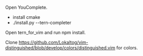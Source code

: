 Open YouComplete.
* install cmake
* ./install.py --tern-completer

Open tern_for_vim and run npm install.

Clone https://github.com/Lokaltog/vim-distinguished/blob/develop/colors/distinguished.vim for colors.
